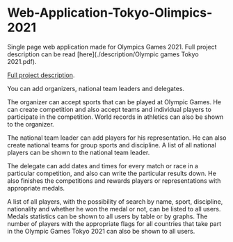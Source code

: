 # Web-Application-Tokyo-Olimpics-2021

Single page web application made for Olympics Games 2021.
Full project description can be read [here](./description/Olympic games Tokyo 2021.pdf).


[Full project description](./doc/doc.pdf).


You can add organizers, national team leaders and delegates.

The organizer can accept sports that can be played at Olympic Games. He can create competition and also accept teams and individual players to participate in the competition. World records in athletics can also be shown to the organizer.

The national team leader can add players for his representation. He can also create national teams for group sports and discipline. A list of all national players can be shown to the national team leader.

The delegate can add dates and times for every match or race in a particular competition, and also can write the particular results down. He also finishes the competitions and rewards players or representations with appropriate medals.

A list of all players, with the possibility of search by name, sport, discipline, nationality and whether he won the medal or not, can be listed to all users.
Medals statistics can be shown to all users by table or by graphs.
The number of players with the appropriate flags for all countries that take part in the Olympic Games Tokyo 2021 can also be shown to all users.
